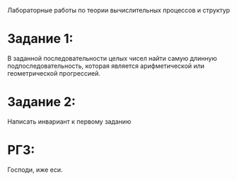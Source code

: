 Лабораторные работы по теории вычислительных процессов и структур
# Задание 1:
В заданной последовательности целых чисел найти самую длинную подпоследовательность, которая является арифметической или геометрической прогрессией.  

# Задание 2:
Написать инвариант к первому заданию

# РГЗ:
Господи, иже еси. 